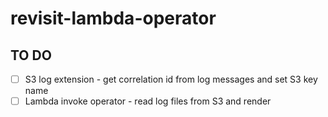 # revisit-lambda-operator

## TO DO

- [ ] S3 log extension - get correlation id from log messages and set S3 key name
- [ ] Lambda invoke operator - read log files from S3 and render

